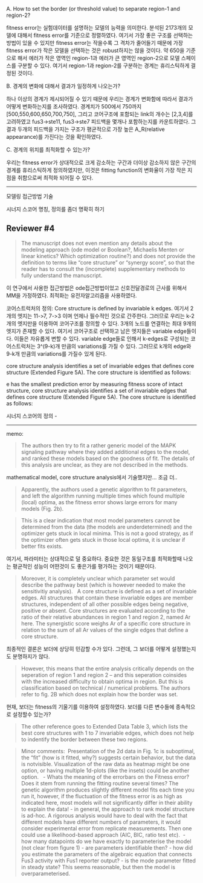A. How to set the border (or threshold value) to separate region-1 and region-2?

fitness error는 실험데이터를 설명하는 모델의 능력을 의미한다. 분석된 2173개의 모델에 대해서 fitness error를 기준으로 정렬하였다. 여기서 가장 좋은 구조를 선택하는 방법이 있을 수 있지만 fitness error는 작을수록 그 격차가 줄어들기 때문에 가장 fitness error가 작은 모델을 선택하는 것은 robust하지는 않을 것이다. 약 650을 기준으로 해서 에러가 작은 영역인 region-1과 에러가 큰 영역인 region-2으로 모델 스페이스를 구분할 수 있다. 여기서 region-1과 region-2를 구분하는 경계는 휴리스틱하게 결정된 것이다. 

B. 경계의 변화에 대해서 결과가 일정하게 나오는가?

하나 이상의 경계가 제시되어질 수 있기 때문에 우리는 경계가 변화함에 따라서 결과가 어떻게 변화하는지를 조사하였다. 경계치가 500에서 750까지 [500,550,600,650,700,750], 그리고 코어구조에 포함되는 link의 개수는 [2,3,4]를 고려하였고 fus3->ste11, fus3->ste7 피드백을 몇개나 포함하는지를 카운트하였다. 그 결과 두개의 피드백을 가지는 구조가 평균적으로 가장 높은 A_R(relative appearance)를 가진다는 것을 확인하였다. 

C. 경계의 위치를 최적화할 수 있는가?  

우리는 fitness error가 상대적으로 크게 감소하는 구간과 더이상 감소하지 않은 구간의 경계를 휴리스틱하게 정의하였지만, 이것은 fitting function의 변화율이 가장 작은 지점을 취함으로써 최적화 되어질 수 있다. 

--- 

모델링 접근방법 기술 

시너지 스코어 명칭, 정의를 좀더 명확히 하기 




Reviewer #4
-----------

> The manuscript does not even mention any details about the modeling approach (ode model or Boolean?, Michaelis Menten or linear kinetics? Which optimization routine?) and does not provide the definition to terms like “core structure” or “synergy score”, so that the reader has to consult the (incomplete) supplementary methods to fully understand the manuscript.

이 연구에서 사용한 접근방법은 ode접근방법이었고 신호전달경로의 근사를 위해서 MM을 가정하였다. 최적화는 유전자알고리즘을 사용하였다. 

코어스트럭처의 정의: Core structure is defined by invariable k edges. 여기서 2개의 엣지는 11->7, 7->3 이며 언제나 필수적인 것으로 간주한다. 그러므로 우리는 k-2개의 엣지만을 이용하여 코어구조를 정의할 수 있다. 3개의 노드를 연결하는 최대 9개의 엣지가 존재할 수 있다. 여기서 코어구조로 선택하고 남은 엣지들은 variable edge들이다. 이들은 자유롭게 변할 수 있다. variable edge들로 인해서 k-edges로 구성되는 코어스트럭처는 3^(9-k)개 만큼의 variations를 가질 수 있다. 그러므로 k개의 edge와 9-k개 만큼의 variations를 가질수 있게 된다. 

core structure analysis identifies a set of invariable edges that defines core structure (Extended Figure 5A). The core structure is identified as follows: 

e has the smallest prediction error by measuring fitness score of intact structure, core structure analysis identifies a set of invariable edges that defines core structure (Extended Figure 5A). The core structure is identified as follows: 

시너지 스코어의 정의 - 


--- 
memo: 


> The authors then try to fit a rather generic model of the MAPK signaling pathway where they added additional edges to the model, and ranked these models based on the goodness of fit. The details of this analysis are unclear, as they are not described in the methods. 

mathematical model, core structure analysis에서 기술했지만... 조금 더.. 

> Apparently, the authors used a genetic algorithm to fit parameters, and left the algorithm running multiple times which found multiple (local) optima, as the fitness error shows large errors for many models (Fig. 2b). 

> This is a clear indication that most model parameters cannot be determined from the data (the models are underdetermined) and the optimizer gets stuck in local minima. This is not a good strategy, as if the optimizer often gets stuck in those local optima, it is unclear if better fits exists. 

여기서, 파라미터는 상대적으로 덜 중요하다. 중요한 것은 동일구조를 최적화할때 나오는 평균적인 성능이 어떤것이 도 좋은가를 평가하는 것이기 때문이다.  
> Moreover, it is completely unclear which parameter set would describe the pathway best (which is however needed to make the sensitivitiy analysis).   A core structure is defined as a set of invariable edges. All structures that contain these invariable edges are member structures, independent of all other possible edges being negative, positive or absent. Core structures are evaluated according to the ratio of their relative abundances in region 1 and region 2, named Ar here. The synergistic score weighs Ar of a specific core structure in relation to the sum of all Ar values of the single edges that define a core structure. 

최종적인 결론은 보더에 상당히 민감할 수가 있다. 그런데, 그 보더를 어떻게 설정했는지도 분명하지가 않다. 
> However, this means that the entire analysis critically depends on the seperation of region 1 and region 2 – and this seperation coinsides with the increased difficulty to obtain optima in region. But this is classification based on technical / numerical problems. The authors refer to fig. 2B which does not explain how the border was set. 

현재, 보더는 fitness의 기울기를 이용하여 설정하였다. 보더를 다른 변수들에 종속적으로 설정할수 있는가? 

> The other reference goes to Extended Data Table 3, which lists the best core structures with 1 to 7 invariable edges, which does not help to indentify the border between these two regions.

> Minor comments:  Presentation of the 2d data in Fig. 1c is suboptimal, the “fit” (how is it fitted, why?) suggests certain behavior, but the data is notvisible. Visualization of the raw data as heatmap might be one option, or having multiple 1d-plots (like the insets) could be another option.   - Whats the meaning of the errorbars on the Fitness error? Does it stem from running the fitting routine several times? The genetic algorithm produces slightly different model fits each time you run it, however, if the fluctuation of the fitness error is as high as indicated here, most models will not significantly differ in their ability to explain the data! - in general, the approach to rank model structure is ad-hoc. A rigorous analysis would have to deal with the fact that different models have different numbers of parameters, it would consider experimental error from replicate measurements. Then one could use a likelihood-based approach (AIC, BIC, ratio test etc).  - how many datapoints do we have exactly to parameterise the model (not clear from figure 1) - are parameters identifiable then? - how did you estimate the parameters of the algebraic equation that connects Fus3 activity with Fus1 reporter output? - is the mode parameter fitted in steady state? This seems reasonable, but then the model is overparameterised. 



